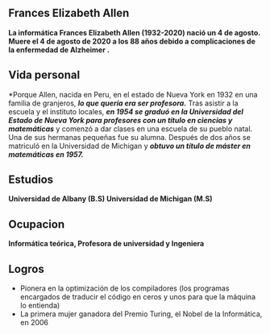 ## Frances Elizabeth Allen
**La informática Frances Elizabeth Allen (1932-2020) nació un 4 de agosto. Muere el 4 de agosto de 2020 a los 88 años debido a complicaciones de la enfermedad de Alzheimer .**
## Vida personal
*Porque Allen, nacida en Peru, en el estado de Nueva York en 1932 en una familia de granjeros, _**lo que quería era ser profesora.**_ Tras asistir a la escuela y el instituto locales, _**en 1954 se graduó en la Universidad del Estado de Nueva York para profesores con un título en ciencias y matemáticas**_ y comenzó a dar clases en una escuela de su pueblo natal. Una de sus hermanas pequeñas fue su alumna. Después de dos años se matriculó en la Universidad de Michigan y _**obtuvo un título de máster en matemáticas en 1957.**_
## Estudios
**Universidad de Albany (B.S) Universidad de Michigan (M.S)**
## Ocupacion
**Informática teórica, Profesora de universidad y Ingeniera**
## Logros
* Pionera en la optimización de los compiladores (los programas encargados de traducir el código en ceros y unos para que la máquina lo entienda)
* La primera mujer ganadora del Premio Turing, el Nobel de la Informática, en 2006



